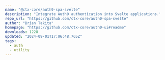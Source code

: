 ```yaml
---
name: "@ctx-core/auth0-spa-svelte"
description: "Integrate Auth0 authentication into Svelte applications."
repo_url: "https://github.com/ctx-core/auth0-spa-svelte"
author: "Brian Takita"
homepage: "https://github.com/ctx-core/auth0-ui#readme"
downloads: 1228
updated: "2024-09-01T17:06:48.765Z"
tags: 
  - auth
  - utility
---
```

